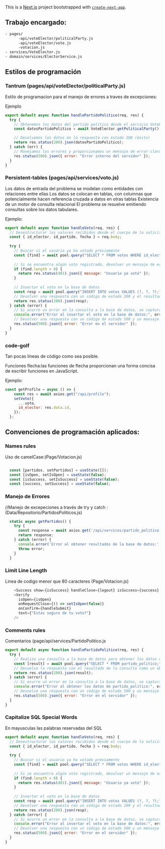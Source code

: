 This is a [Next.js](https://nextjs.org/) project bootstrapped with [`create-next-app`](https://github.com/vercel/next.js/tree/canary/packages/create-next-app).

## Trabajo encargado:
```bash
- pages/
      -api/voteElector/politicalParty.js
      -api/voteElector/vote.js
      -votacion.js
- services/VoteElector.js
- domain/services/ElectorService.js
```
## Estilos de programación

### Tantrum (pages/api/voteElector/politicalParty.js)
Estilo de programacion para el manejo de errores a traves de excepciones:

Ejemplo
```javascript
export default async function handlePartidoPolitico(req, res) {
  try {
    // Obtenemos los datos del partido político desde el servicio VoteElector
    const datosPartidoPolitico = await VoteElector.getPoliticalParty();

    // Devolvemos los datos en la respuesta con estado 200 (éxito)
    return res.status(200).json(datosPartidoPolitico);
  } catch (err) {
    // Manejamos los errores y proporcionamos un mensaje de error claro
    res.status(500).json({ error: "Error interno del servidor" });
  }
}
```
### Persistent-tables (pages/api/services/voto.js)

Los datos de entrada del problema se modelan como entidades con relaciones entre ellas
Los datos se colocan en tablas, con columnas que potencialmente hacen referencia cruzada a datos en otras tablas
Existencia de un motor de consulta relacional
El problema se resuelve emitiendo consultas sobre los datos tabulares.

Ejemplo: 
```javascript
export default async function handleVoto(req, res) {
  // Desestructurar los valores recibidos desde el cuerpo de la solicitud
  const { id_elector, id_partido, fecha } = req.body;
  
  try {
    // Buscar si el usuario ya ha votado previamente
    const [find] = await pool.query("SELECT * FROM votos WHERE id_elector = ?", [id_elector]);
    
    // Si se encuentra algún voto registrado, devolver un mensaje de error
    if (find.length > 0) {
      return res.status(401).json({ message: "Usuario ya votó" });
    }
    
    // Insertar el voto en la base de datos
    const resp = await pool.query("INSERT INTO votos VALUES (?, ?, ?);", [id_elector, id_partido, fecha]);
    // Devolver una respuesta con un código de estado 200 y el resultado de la inserción
    return res.status(200).json(resp);
  } catch (error) {
    // Si ocurre un error en la consulta a la base de datos, se captura aquí
    console.error("Error al insertar el voto en la base de datos:", error);
    // Devolver una respuesta con un código de estado 500 y un mensaje de error genérico para el cliente
    res.status(500).json({ error: "Error en el servidor" });
  }
}
```
### code-golf

Tan pocas líneas de código como sea posible.

Funciones flecha:las funciones de flecha proporcionan una forma concisa de escribir funciones en JavaScript.

Ejemplo:
```javascript
const getProfile = async () => {
    const res = await axios.get("/api/profile");
    setVoto({
      ...voto,
      id_elector: res.data.id,
    });
  };

```
## Convenciones de programación aplicados:
### Names rules
Uso de camelCase:(Page/Votacion.js)
```javascript

  const [partidos, setPartidos] = useState([]);
  const [isOpen, setIsOpen] = useState(false);
  const [isSuccess, setIsSuccess] = useState(false);
  const [success, setSuccess] = useState(false);
```
### Manejo de Errores 
//Manejo de excepeciones a través de try y catch : (Data/Repositorio/PartidosPoliticos.js)
```javascript
  static async getPartidos() {
    try {
      const response = await axios.get('/api/services/partido_politico');
      return response;
    } catch (error) {
      console.error('Error al obtener resultados de la base de datos:', error);
      throw error;
    }
  }
```
### Limit Line Length
Linea de codigo menor que 80 caracteres (Page/Votacion.js)
```javascript
    <Success show={isSuccess} handleClose={logout} isSuccess={success} />
    <Verify
      isOpen={isOpen}
      onRequestClose={() => setIsOpen(false)}
      onConfirm={handleSubmit}
      text={"Estas seguro de tu voto?"}
    />
```
### Comments rules
Comentarios (page/api/services/PartidoPolitico.js
```javascript
export default async function handlePartidoPolitico(req, res) {
  try {
    // Realiza una consulta a la base de datos para obtener los datos de partido_politico
    const [result] = await pool.query("SELECT * FROM partido_politico;");
    // Devuelve la respuesta con el resultado de la consulta como un objeto JSON
    return res.status(200).json(result);
  } catch (error) {
    // Si ocurre un error en la consulta a la base de datos, se captura aquí
    console.error("Error al obtener los datos de partido_politico:", error);
    // Devuelve una respuesta con un código de estado 500 y un mensaje de error genérico para el cliente
    res.status(500).json({ error: "Error en el servidor" });
  }
}
```
### Capitalize SQL Special Words
En mayusculas las palabras reservadas del SQL
```javascript
export default async function handleVoto(req, res) {
  // Desestructurar los valores recibidos desde el cuerpo de la solicitud
  const { id_elector, id_partido, fecha } = req.body;
  
  try {
    // Buscar si el usuario ya ha votado previamente
    const [find] = await pool.query("SELECT * FROM votos WHERE id_elector = ?", [id_elector]);
    
    // Si se encuentra algún voto registrado, devolver un mensaje de error
    if (find.length > 0) {
      return res.status(401).json({ message: "Usuario ya votó" });
    }
    
    // Insertar el voto en la base de datos
    const resp = await pool.query("INSERT INTO votos VALUES (?, ?, ?);", [id_elector, id_partido, fecha]);
    // Devolver una respuesta con un código de estado 200 y el resultado de la inserción
    return res.status(200).json(resp);
  } catch (error) {
    // Si ocurre un error en la consulta a la base de datos, se captura aquí
    console.error("Error al insertar el voto en la base de datos:", error);
    // Devolver una respuesta con un código de estado 500 y un mensaje de error genérico para el cliente
    res.status(500).json({ error: "Error en el servidor" });
  }
}
```
